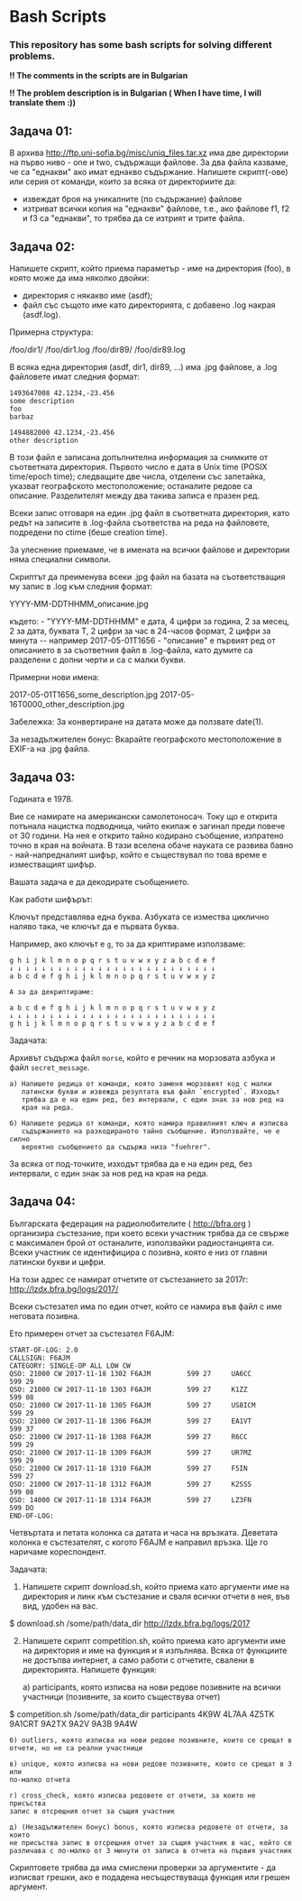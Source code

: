 # Bash Scripts

### This repository has some bash scripts for solving different problems.

**!! The comments in the scripts are in Bulgarian**

**!! The problem description is in Bulgarian ( When I have time, I will translate them :))**

## Задача 01:

В архива http://ftp.uni-sofia.bg/misc/uniq_files.tar.xz има две директории на първо ниво - one и two, съдържащи файлове. За два файла казваме, че са "еднакви" ако имат еднакво съдържание. Напишете скрипт(-ове) или серия от команди, които за всяка от директориите да:
- извеждат броя на уникалните (по съдържание) файлове
- изтриват всички копия на "еднакви" файлове, т.е., ако файлове f1, f2 и f3 са "еднакви", то трябва да се изтрият и трите файла.

## Задача 02:

Напишете скрипт, който приема параметър - име на директория (foo), в която може да има няколко двойки:
- директория с някакво име (asdf);
- файл със същото име като директорията, с добавено .log накрая (asdf.log).

Примерна структура:

/foo/dir1/
/foo/dir1.log
/foo/dir89/
/foo/dir89.log

В всяка една директория (asdf, dir1, dir89, ...) има .jpg файлове, а .log файловете имат следния формат:
```
1493647008 42.1234,-23.456
some description
foo
barbaz

1494882000 42.1234,-23.456
other description
```

В този файл е записана допълнителна информация за снимките от съответната директория. Първото число е дата в Unix time (POSIX time/epoch time); следващите две числа, отделени със запетайка, указват географското местоположение; останалите редове са описание. Разделителят между два такива записа е празен ред.

Всеки запис отговаря на един .jpg файл в съответната директория, като редът на записите в .log-файла съответства на реда на файловете, подредени по ctime (беше creation time).

За улеснение приемаме, че в имената на всички файлове и директории няма специални символи.

Скриптът да преименува всеки .jpg файл на базата на съответстващия му запис в .log към следния формат:

YYYY-MM-DDTHHMM_описание.jpg

където:
    - "YYYY-MM-DDTHHMM" е дата, 4 цифри за година, 2 за месец, 2 за дата, буквата T, 2 цифри за час в 24-часов формат, 2 цифри за минута -- например 2017-05-01T1656
    - "описание" e първият ред от описанието в за съответния файл в .log-файла, като думите са разделени с долни черти и са с малки букви.

Примерни нови имена:

2017-05-01T1656_some_description.jpg
2017-05-16T0000_other_description.jpg

Забележка: За конвертиране на датата може да ползвате date(1).

За незадължителен бонус: Вкарайте географското местоположение в EXIF-а на .jpg файла.

## Задача 03:

Годината е 1978.

Вие се намирате на американски самолетоносач. Току що е открита потънала
нацистка подводница, чийто екипаж е загинал преди повече от 30 години.
На нея е открито тайно кодирано съобщение, изпратено точно в края на войната.
В тази вселена обаче науката се развива бавно - най-напредналият шифър, който
е съществувал по това време е изместващият шифър.

Вашата задача е да декодирате съобщението.

Как работи шифърът:

Ключът представлява една буква. Азбуката се измества циклично наляво така,
че ключът да е първата буква.

Например, ако ключът е `g`, то за да криптираме използваме:

```
g h i j k l m n o p q r s t u v w x y z a b c d e f
↓ ↓ ↓ ↓ ↓ ↓ ↓ ↓ ↓ ↓ ↓ ↓ ↓ ↓ ↓ ↓ ↓ ↓ ↓ ↓ ↓ ↓ ↓ ↓ ↓ ↓
a b c d e f g h i j k l m n o p q r s t u v w x y z

А за да декриптираме:

a b c d e f g h i j k l m n o p q r s t u v w x y z
↓ ↓ ↓ ↓ ↓ ↓ ↓ ↓ ↓ ↓ ↓ ↓ ↓ ↓ ↓ ↓ ↓ ↓ ↓ ↓ ↓ ↓ ↓ ↓ ↓ ↓
g h i j k l m n o p q r s t u v w x y z a b c d e f
```

Задачата:

Архивът съдържа файл `morse`, който е речник на морзовата азбука и файл
`secret_message`.

    a) Напишете редица от команди, която заменя морзовият код с малки
       латински букви и извежда резултата във файл `encrypted`. Изходът
       трябва да е на един ред, без интервали, с един знак за нов ред на
       края на реда.

    б) Напишете редица от команди, която намира правилният ключ и изписва
       съдържанието на разкодираното тайно съобщение. Използвайте, че е силно
       вероятно съобщението да съдържа низа "fuehrer".

За всяка от под-точките, изходът трябва да е на един ред, без интервали, с
един знак за нов ред на края на реда.


## Задача 04:


Българската федерация на радиолюбителите ( http://bfra.org ) организира
състезание, при което всеки участник трябва да се свърже с максимален
брой от останалите, използвайки радиостанцията си. Всеки участник се
идентифицира с позивна, която е низ от главни латински букви и цифри.

На този адрес се намират отчетите от състезанието за 2017г:
http://lzdx.bfra.bg/logs/2017/

Всеки състезател има по един отчет, който се намира във файл с име неговата
позивна.

Ето примерен отчет за състезател F6AJM:

```
START-OF-LOG: 2.0
CALLSIGN: F6AJM
CATEGORY: SINGLE-OP ALL LOW CW
QSO: 21000 CW 2017-11-18 1302 F6AJM         599 27     UA6CC         599 29
QSO: 21000 CW 2017-11-18 1303 F6AJM         599 27     K1ZZ          599 08
QSO: 21000 CW 2017-11-18 1305 F6AJM         599 27     US8ICM        599 29
QSO: 21000 CW 2017-11-18 1306 F6AJM         599 27     EA1VT         599 37
QSO: 21000 CW 2017-11-18 1308 F6AJM         599 27     R6CC          599 29
QSO: 21000 CW 2017-11-18 1309 F6AJM         599 27     UR7MZ         599 29
QSO: 21000 CW 2017-11-18 1310 F6AJM         599 27     F5IN          599 27
QSO: 21000 CW 2017-11-18 1312 F6AJM         599 27     K2SSS         599 08
QSO: 14000 CW 2017-11-18 1314 F6AJM         599 27     LZ3FN         599 DO
END-OF-LOG:
```

Четвъртата и петата колонка са датата и часа на връзката.
Деветата колонка е състезателят, с когото F6AJM е направил връзка. Ще го
наричаме кореспондент.

Задачата:

1. Напишете скрипт download.sh, който приема като аргументи име на директория и
линк към състезание и сваля всички отчети в нея, във вид, удобен на вас.

$ download.sh /some/path/data_dir http://lzdx.bfra.bg/logs/2017

2. Напишете скрипт competition.sh, който приема като аргументи име на директория
и име на функция и я изпълнява. Всяка от функциите не достъпва интернет, а само
работи с отчетите, свалени в директорията. Напишете функция:

    а) participants, която изписва на нови редове позивните на всички участници
	(позивните, за които съществува отчет)

$ competition.sh /some/path/data_dir participants
4K9W
4L7AA
4Z5TK
9A1CRT
9A2TX
9A2V
9A3B
9A4W

    б) outliers, която изписва на нови редове позивните, които се срещат в
	отчети, но не са реални участници

    в) unique, която изписва на нови редове позивните, които се срещат в 3 или 
	по-малко отчета

    г) cross_check, която изписва редовете от отчети, за които не присъства 
	запис в отсрещния отчет за същия участник

    д) (Незадължителен бонус) bonus, която изписва редовете от отчети, за които
	не присъства запис в отсрещния отчет за същия участник в час, който се 
	различава с по-малко от 3 минути от записа в отчета на първия участник

Скриптовете трябва да има смислени проверки за аргументите - да изписват грешки,
ако е подадена несъществуваща функция или грешен аргумент.

